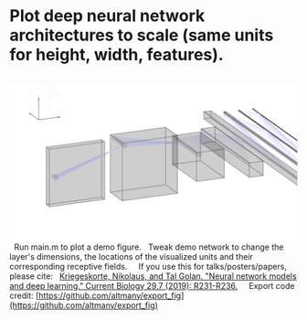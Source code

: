 # Plot deep neural network architectures to scale (same units for height, width, features). &nbsp;
&nbsp;
![Demo architecture](dnn_architecture.png)
&nbsp;
Run main.m to plot a demo figure. &nbsp;
Tweak demo network to change the layer's dimensions, the locations of the visualized units and their corresponding receptive fields. &nbsp;
&nbsp;
If you use this for talks/posters/papers, please cite: &nbsp;
[Kriegeskorte, Nikolaus, and Tal Golan. "Neural network models and deep learning." Current Biology 29.7 (2019): R231-R236.](https://www.sciencedirect.com/science/article/pii/S0960982219302040?dgcid=api_sd_search-api-endpoint) &nbsp;
&nbsp;
Export code credit: [https://github.com/altmany/export_fig](https://github.com/altmany/export_fig)